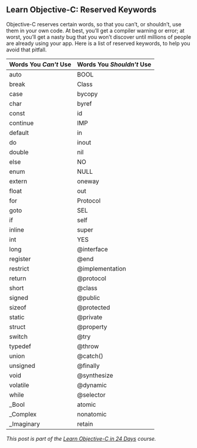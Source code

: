 ## Learn Objective-C: Reserved Keywords

Objective-C reserves certain words, so that you can’t, or shouldn’t, use them in your own code. At best, you’ll get a compiler warning or error; at worst, you’ll get a nasty bug that you won’t discover until millions of people are already using your app. Here is a list of reserved keywords, to help you avoid that pitfall.

| Words You *Can't* Use | Words You *Shouldn't* Use |
| --------------------- | ------------------------- |
| auto | BOOL |
| break | Class |
| case | bycopy |
| char | byref | 
| const | id | 
| continue | IMP | 
| default | in |
| do | inout | 
| double | nil | 
| else | NO |
| enum | NULL |
| extern | oneway | 
| float | out |
| for | Protocol | 
| goto | SEL |
| if | self | 
| inline | super |
| int | YES |
| long | @interface |
| register | @end |
| restrict | @implementation |
| return | @protocol | 
| short | @class |
| signed | @public | 
| sizeof | @protected |
| static | @private |
| struct | @property |
| switch | @try | 
| typedef | @throw |
| union | @catch() |
| unsigned | @finally |
| void | @synthesize |
| volatile | @dynamic | 
| while | @selector |
| _Bool | atomic |
| _Complex | nonatomic |
| _Imaginary | retain |

*This post is part of the [Learn Objective-C in 24 Days](38.md) course.*
